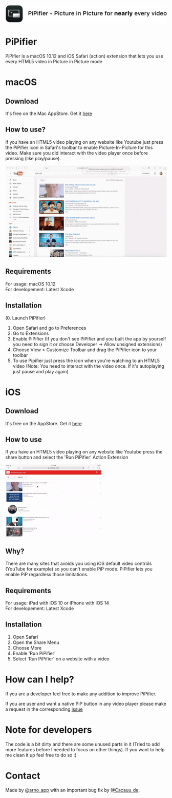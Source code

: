 
![Banner](macOS/Images/Banner.png)
# PiPifier
PiPifier is a macOS 10.12 and iOS Safari (action) extension that lets you use every HTML5 video in Picture in Picture mode


# macOS
## Download
It's free on the Mac AppStore. Get it [here](https://itunes.apple.com/app/pipifier-pip-for-nearly-every/id1160374471?mt=12)

## How to use?
If you have an HTML5 video playing on any website like Youtube just press the PiPifier icon in Safari's toolbar to enable Picture-In-Picture for this video. Make sure you did interact with the video player once before pressing (like play/pause).

![Demo_macOS](macOS/Images/demo.gif "Demo macOS")

## Requirements
For usage: macOS 10.12<br />
For developement: Latest Xcode

## Installation
(0. Launch PiPifier)<br />
1. Open Safari and go to Preferences<br />
2. Go to Extensions<br />
3. Enable PiPifier (If you don't see PiPifier and you built the app by yourself you need to sign it or choose Developer -> Allow unsigned extensions)<br />
4. Choose View > Customize Toolbar and drag the PiPifier icon to your toolbar<br />
5. To use Pipifier just press the icon when you're watching to an HTML5 video (Note: You need to interact with the video once. If it's autoplaying just pause and play again)

# iOS
## Download
It's free on the AppStore. Get it [here](https://itunes.apple.com/app/pipifier-pip-for-every-web-video/id1234771095?mt=8)

## How to use
If you have an HTML5 video playing on any website like Youtube press the share button and select the 'Run PiPifier' Action Extension

![Demo_iOS](macOS/Images/pipifier_ios_usage.gif "Demo iOS")

## Why?
There are many sites that avoids you using iOS default video controls (YouTube for example) so you can't enable PiP mode. PiPifier lets you enable PiP regardless those limitations.

## Requirements
For usage: iPad with iOS 10 or iPhone with iOS 14<br />
For developement: Latest Xcode

## Installation
1. Open Safari<br />
2. Open the Share Menu<br />
3. Choose More<br />
4. Enable 'Run PiPifier'<br />
5. Select 'Run PiPifier' on a website with a video

# How can I help?
If you are a developer feel free to make any addition to improve PiPifier.

If you are user and want a native PiP button in any video player please make a request in the corresponding [issue](https://github.com/arnoappenzeller/PiPifier/issues/12)

# Note for developers
The code is a bit dirty and there are some unused parts in it (Tried to add more features before I needed to focus on other things). If you want to help me clean it up feel free to do so :)

# Contact
Made by [@arno_app](https://twitter.com/arno_app) with an important bug fix by [@Cacauu_de](https://twitter.com/Cacauu_de).
